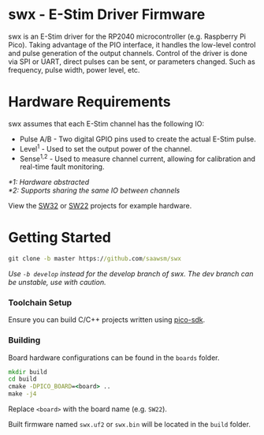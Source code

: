 # swx - E-Stim Driver Firmware

swx is an E-Stim driver for the RP2040 microcontroller (e.g. Raspberry Pi Pico). Taking advantage of the PIO interface, it handles the low-level control and pulse generation of the output channels.
Control of the driver is done via SPI or UART, direct pulses can be sent, or parameters changed. Such as frequency, pulse width, power level, etc.

# Hardware Requirements

swx assumes that each E-Stim channel has the following IO:

- Pulse A/B - Two digital GPIO pins used to create the actual E-Stim pulse.
- Level<sup>1</sup> - Used to set the output power of the channel.
- Sense<sup>1,2</sup> - Used to measure channel current, allowing for calibration and real-time fault monitoring.

_\*1: Hardware abstracted_<br/>
_\*2: Supports sharing the same IO between channels_

View the [SW32](https://github.com/saawsm/SW32) or [SW22](https://github.com/saawsm/SW22) projects for example hardware.

# Getting Started

```bat
git clone -b master https://github.com/saawsm/swx
```

_Use `-b develop` instead for the develop branch of swx. The dev branch can be unstable, use with caution._

### Toolchain Setup

Ensure you can build C/C++ projects written using [pico-sdk](https://github.com/raspberrypi/pico-sdk).

### Building

Board hardware configurations can be found in the `boards` folder.

```bat
mkdir build
cd build
cmake -DPICO_BOARD=<board> ..
make -j4
```

Replace `<board>` with the board name (e.g. `SW22`).

Built firmware named `swx.uf2` or `swx.bin` will be located in the `build` folder.
